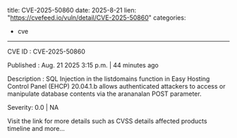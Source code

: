  
title: CVE-2025-50860
date: 2025-8-21
lien: "https://cvefeed.io/vuln/detail/CVE-2025-50860"
categories:
  - cve
---

CVE ID : CVE-2025-50860

Published :  Aug. 21
2025
3:15 p.m. | 44 minutes ago

Description : SQL Injection in the listdomains function in Easy Hosting Control Panel (EHCP) 20.04.1.b allows authenticated attackers to access or manipulate database contents via the arananalan POST parameter.

Severity: 0.0 | NA

Visit the link for more details
such as CVSS details
affected products
timeline
and more...
